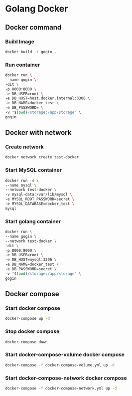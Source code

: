 # Golang Docker

## Docker command
### Build Image 
```sh
docker build -t gogin .
```
### Run container
```sh
docker run \
--name gogin \
-dit \
-p 8000:8000 \
-e DB_USER=root \
-e DB_HOST=host.docker.internal:3306 \
-e DB_NAME=docker_test \
-e DB_PASSWORD= \
-v "$(pwd)/storage:/app/storage" \
gogin
```


## Docker with network
### Create network
```sh
docker network create test-docker
```
### Start MySQL container
```sh
docker run -d \
--name mysql \
--network test-docker \
-v mysql-data:/var/lib/mysql \
-e MYSQL_ROOT_PASSWORD=secret \
-e MYSQL_DATABASE=docker_test \
mysql
```
### Start golang container
```sh
docker run \
--name gogin \
--network test-docker \
-dit \
-p 8000:8000 \
-e DB_USER=root \
-e DB_HOST=mysql:3306 \
-e DB_NAME=docker_test \
-e DB_PASSWORD=secret \
-v "$(pwd)/storage:/app/storage" \
gogin
```


## Docker compose
### Start docker compose
```sh
docker-compose up -d
```
### Stop docker compose
```sh
docker-compose down
```
### Start docker-compose-volume docker compose
```sh
docker-compose -f docker-compose-volume.yml up -d
```
### Start docker-compose-network docker compose
```sh
docker-compose -f docker-compose-network.yml up -d
```
